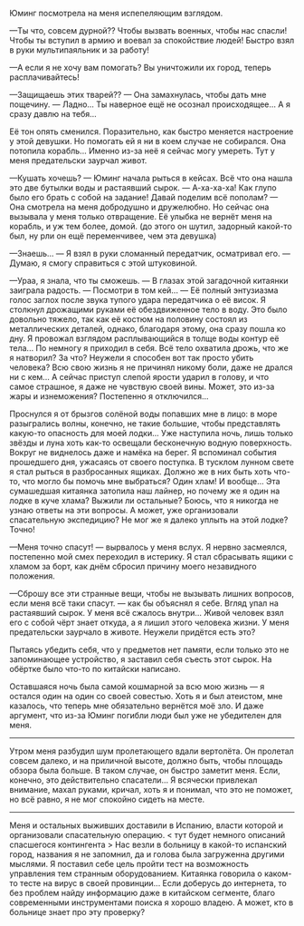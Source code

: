 Юминг посмотрела на меня испепеляющим взглядом.

—Ты что, совсем дурной?? Чтобы вызвать военных, чтобы нас спасли! Чтобы ты вступил в армию и воевал за спокойствие людей! Быстро взял в руки мультипаяльник и за работу!

—А если я не хочу вам помогать? Вы уничтожили их город, теперь расплачивайтесь! 

—Защищаешь этих тварей?? — Она замахнулась, чтобы дать мне пощечину. — Ладно... Ты наверное ещё не осознал происходящее... А я сразу давлю на тебя...

Её тон опять сменился. Поразительно, как быстро меняется настроение у этой девушки. Но помогать ей я ни в коем случае не собирался. Она потопила корабль... Именно из-за неё я сейчас могу умереть. Тут у меня предательски заурчал живот. 

—Кушать хочешь? — Юминг начала рыться в кейсах. Всё что она нашла это две бутылки воды и растаявший сырок. — А-ха-ха-ха! Как глупо было его брать с собой на задание! Давай поделим всё пополам? — Она смотрела на меня добродушно и дружелюбно. Но сейчас она вызывала у меня только отвращение. Её улыбка не вернёт меня на корабль, и уж тем более, домой. (до этого он шутил, задорный какой-то был, ну рли он ещё переменчивее, чем эта девушка)

—Знаешь... — Я взял в руки сломанный передатчик, осматривал его. — Думаю, я смогу справиться с этой штуковиной.

—Ураа, я знала, что ты сможешь. — В глазах этой загадочной китаянки заиграла радость. — Посмотри в том кей... — Её полный энтузиазма голос заглох после звука тупого удара передатчика о её висок. Я столкнул дрожащими руками её обездвиженное тело в воду. Это было довольно тяжело, так как её костюм на половину состоял из металлических деталей, однако, благодаря этому, она сразу пошла ко дну. Я провожал взглядом расплывающийся в толще воды контур её тела... 
По немногу я приходил в себя. Всё тело охватила дрожь, что же я натворил? За что? Неужели я способен вот так просто убить человека? Всю свою жизнь я не причинял никому боли, даже не дрался ни с кем... А сейчас приступ слепой ярости ударил в голову, и что самое страшное, я даже не чувствую своей вины. Может, это из-за жары и изнеможения? Постепенно я отключился...

Проснулся я от брызгов солёной воды попавших мне в лицо: в море разыгрались волны, конечно, не такие большие, чтобы представлять какую-то опасность для моей лодки... Уже наступила ночь, лишь только звёзды и луна хоть как-то освещали бесконечную водную поверхность. Вокруг не виднелось даже и намёка на берег. Я вспоминал события прошедшего дня, ужасаясь от своего поступка. В тусклом лунном свете я стал рыться в разбросанных ящиках. Должно же в них быть хоть что-то, что могло бы помочь мне выбраться? Один хлам! И вообще... Эта сумашедшая китаянка затопила наш лайнер, но почему же я один на лодке в куче хлама? Выжили ли остальные? Боюсь, что я никогда не узнаю ответы на эти вопросы. А может, уже организовали спасательную экспедицию? Не мог же я далеко уплыть на этой лодке? Точно! 

—Меня точно спасут! — вырвалось у меня вслух. Я нервно засмеялся, постепенно мой смех переходил в истерику. Я стал сбрасывать ящики с хламом за борт, как днём сбросил причину моего незавидного положения.

—Сброшу все эти странные вещи, чтобы не вызывать лишних вопросов, если меня всё таки спасут. — как бы объяснял я себе. Вгляд упал на растаявший сырок. У меня всё сжалось внутри... Живой человек взял его с собой чёрт знает откуда, а я лишил этого человека жизни. У меня предательски заурчало в животе. Неужели придётся есть это?

Пытаясь убедить себя, что у предметов нет памяти, если только это не запоминающее устройство, я заставил себя съесть этот сырок. На обёртке было что-то по китайски написано. 

Оставшаяся ночь была самой кошмарной за всю мою жизнь — я остался один на один со своей совестью. Хоть я и был атеистом, мне казалось, что теперь мне обязательно вернётся моё зло. И даже аргумент, что из-за Юминг погибли люди был уже не убедителен для меня. 

***

Утром меня разбудил шум пролетающего вдали вертолёта. Он пролетал совсем далеко, и на приличной высоте, должно быть, чтобы площадь обзора была больше. В таком случае, он быстро заметит меня. Если, конечно, это действительно спасатели... Я всячески привлекал внимание, махал руками, кричал, хоть я и понимал, что это не поможет, но всё равно, я не мог спокойно сидеть на месте.

***

Меня и остальных выживших доставили в Испанию, власти которой и организовали спасательную операцию. 
< тут будет немного описаний спасшегося контингента >
Нас везли в больницу в какой-то испанский город, названия я не запомнил, да и голова была загруженна другими мыслями. 
Я поставил себе цель пройти тест на возможность управления тем странным оборудованием. Китаянка говорила о каком-то тесте на вирус в своей провинции... Если доберусь до интернета, то без проблем найду информацию даже в китайском сегменте, благо современными инструментами поиска я хорошо владею. А может, кто в больнице знает про эту проверку?





